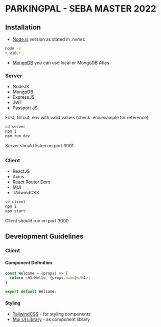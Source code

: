 # PARKINGPAL - SEBA MASTER 2022

## Installation

- [Node.js](https://nodejs.org/) version as stated in .nvmrc

```sh
node -v
> v16.*
```
- [MongoDB](https://mongodb.com/) you can use local or MongoDB Atlas


### Server

- NodeJS
- MongoDB
- ExpressJS
- JWT
- Passport JS

First, fill out .env with valid values (check .env.example for reference)

```sh
cd server 
npm i
npm run dev
```
Server should listen on port 3001

## 
### Client

- ReactJS
- Axios
- React Router Dom
- MUI
- TAilwindCSS

```sh
cd client 
npm i
npm start
```

Client should run on port 3000

## Development Guidelines

### Client

#### Component Definition

```javascript
const Welcome = (props) => { 
  return <h1>Hello, {props.name}</h1>; 
}

export default Welcome;
```

#### Styling

- [TailwindCSS](https://tailwindcss.com/) - for styling components
- [Mui UI Library](https://mui.com/) - as component library


